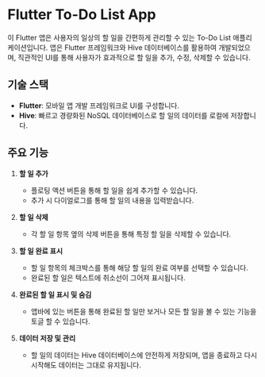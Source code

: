 # Flutter To-Do List App

이 Flutter 앱은 사용자의 일상의 할 일을 간편하게 관리할 수 있는 To-Do List 애플리케이션입니다. 앱은 Flutter 프레임워크와 Hive 데이터베이스를 활용하여 개발되었으며, 직관적인 UI를 통해 사용자가 효과적으로 할 일을 추가, 수정, 삭제할 수 있습니다.

## 기술 스택

- **Flutter**: 모바일 앱 개발 프레임워크로 UI를 구성합니다.
- **Hive**: 빠르고 경량화된 NoSQL 데이터베이스로 할 일의 데이터를 로컬에 저장합니다.

## 주요 기능

1. **할 일 추가**
   - 플로팅 액션 버튼을 통해 할 일을 쉽게 추가할 수 있습니다.
   - 추가 시 다이얼로그를 통해 할 일의 내용을 입력받습니다.
   
2. **할 일 삭제**
   - 각 할 일 항목 옆의 삭제 버튼을 통해 특정 할 일을 삭제할 수 있습니다.

3. **할 일 완료 표시**
   - 할 일 항목의 체크박스를 통해 해당 할 일의 완료 여부를 선택할 수 있습니다.
   - 완료된 할 일은 텍스트에 취소선이 그어져 표시됩니다.

4. **완료된 할 일 표시 및 숨김**
   - 앱바에 있는 버튼을 통해 완료된 할 일만 보거나 모든 할 일을 볼 수 있는 기능을 토글 할 수 있습니다.

5. **데이터 저장 및 관리**
   - 할 일의 데이터는 Hive 데이터베이스에 안전하게 저장되며, 앱을 종료하고 다시 시작해도 데이터는 그대로 유지됩니다.